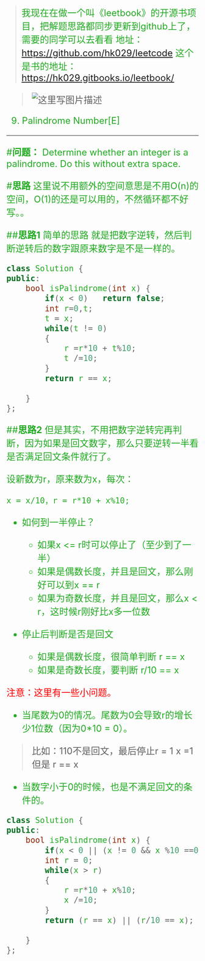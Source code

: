 ><font size =5 color=#22aa22>我现在在做一个叫《leetbook》的开源书项目，把解题思路都同步更新到github上了，需要的同学可以去看看
地址：https://github.com/hk029/leetcode
这个是书的地址：https://hk029.gitbooks.io/leetbook/

>![这里写图片描述](http://img.blog.csdn.net/20160417165037477)

009. Palindrome Number[E]
---

#**问题：**
Determine whether an integer is a palindrome. Do this without extra space.

#**思路**
这里说不用额外的空间意思是不用O(n)的空间，O(1)的还是可以用的，不然循环都不好写。。

##**思路1**
简单的思路 就是把数字逆转，然后判断逆转后的数字跟原来数字是不是一样的。

```c++
class Solution {
public:
    bool isPalindrome(int x) {
        if(x < 0)   return false;
        int r=0,t;
        t = x;
        while(t != 0)
        {
            r =r*10 + t%10;
            t /=10;
        }
        return r == x;
        
    }
};
```
##**思路2**
但是其实，不用把数字逆转完再判断，因为如果是回文数字，那么只要逆转一半看是否满足回文条件就行了。

设新数为r，原来数为x，每次：

	x = x/10，r = r*10 + x%10;

- 如何到一半停止？
	- 如果x <= r时可以停止了（至少到了一半）
	- 如果是偶数长度，并且是回文，那么刚好可以到x == r
	- 如果为奇数长度，并且是回文，那么x < r，这时候r刚好比x多一位数
	
- 停止后判断是否是回文
	- 如果是偶数长度，很简单判断 r == x
	- 如果是奇数长度，要判断 r/10 == x

<font color=red>注意：这里有一些小问题。</font>

- 当尾数为0的情况。尾数为0会导致r的增长少1位数（因为0*10 = 0）。
>比如：110不是回文，最后停止r = 1  x =1 但是 r == x


- 当数字小于0的时候，也是不满足回文的条件的。

```c++
class Solution {
public:
    bool isPalindrome(int x) {
        if(x < 0 || (x != 0 && x %10 ==0))   return false;
        int r = 0;
        while(x > r)
        {
            r =r*10 + x%10;
            x /=10;
        }
        return (r == x) || (r/10 == x);
        
    }
};
```

